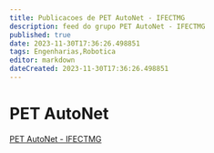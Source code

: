 ```yaml
---
title: Publicacoes de PET AutoNet - IFECTMG
description: feed do grupo PET AutoNet - IFECTMG
published: true
date: 2023-11-30T17:36:26.498851
tags: Engenharias,Robotica
editor: markdown
dateCreated: 2023-11-30T17:36:26.498851
---
```


# PET AutoNet
[PET AutoNet - IFECTMG](/grupo/129PETAutoNetIFECTMG.md)